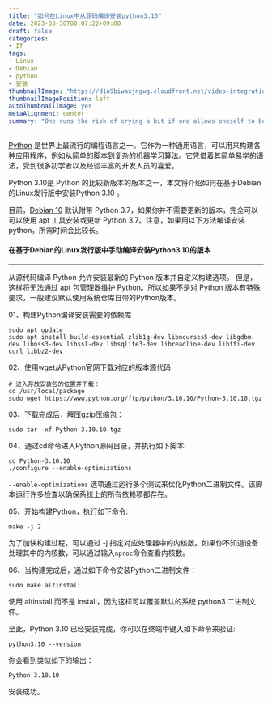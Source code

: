 ```yaml
---
title: "如何在Linux中从源码编译安装python3.10"
date: 2023-03-30T00:07:22+09:00
draft: false
categories:
- IT
tags:
- Linux
- Debian
- python
- 安装
thumbnailImage: "https://d1u9biwaxjngwg.cloudfront.net/video-integration-showcase/peak-140.jpg"
thumbnailImagePosition: left
autoThumbnailImage: yes
metaAlignment: center
summary: "One runs the risk of crying a bit if one allows oneself to be tamed."
---
```




[Python](https://www.python.org/) 是世界上最流行的编程语言之一。它作为一种通用语言，可以用来构建各种应用程序，例如从简单的脚本到复杂的机器学习算法。它凭借着其简单易学的语法，受到很多初学者以及经验丰富的开发人员的喜爱。

Python 3.10是 Python 的比较新版本的版本之一，本文将介绍如何在基于Debian的Linux发行版中安装Python 3.10 。

目前，[Debian 10](https://linux265.com/distro/10.html) 默认附带 Python 3.7，如果你并不需要更新的版本，完全可以可以使用 apt 工具安装或更新 Python 3.7。注意，如果用以下方法编译安装python，所需时间会比较长。



#### 在基于Debian的Linux发行版中手动编译安装Python3.10的版本

----

从源代码编译 Python 允许安装最新的 Python 版本并自定义构建选项。 但是，这样将无法通过 apt 包管理器维护 Python。所以如果不是对 Python 版本有特殊要求，一般建议默认使用系统仓库自带的Python版本。



01、构建Python编译安装需要的依赖库

```shell
sudo apt update
sudo apt install build-essential zlib1g-dev libncurses5-dev libgdbm-dev libnss3-dev libssl-dev libsqlite3-dev libreadline-dev libffi-dev curl libbz2-dev
```

02、使用wget从Python官网下载对应的版本源代码

```shell
# 进入存放安装包的位置并下载：
cd /usr/local/package
sudo wget https://www.python.org/ftp/python/3.10.10/Python-3.10.10.tgz
```

03、下载完成后，解压gzip压缩包：

```shell
sudo tar -xf Python-3.10.10.tgz
```

04、通过cd命令进入Python源码目录，并执行如下脚本:

```shell
cd Python-3.10.10
./configure --enable-optimizations
```

`--enable-optimizations` 选项通过运行多个测试来优化Python二进制文件。该脚本运行许多检查以确保系统上的所有依赖项都存在。

05、开始构建Python，执行如下命令:

```shell
make -j 2
```

为了加快构建过程，可以通过 -j 指定对应处理器中的内核数。如果你不知道设备处理其中的内核数，可以通过输入`nproc`命令查看内核数。

06、当构建完成后，通过如下命令安装Python二进制文件：

```shell
sudo make altinstall
```

使用 altinstall 而不是 install，因为这样可以覆盖默认的系统 python3 二进制文件。

至此，Python 3.10 已经安装完成，你可以在终端中键入如下命令来验证:

```shell
python3.10 --version
```

你会看到类似如下的输出：

```shell
Python 3.10.10
```

安装成功。
